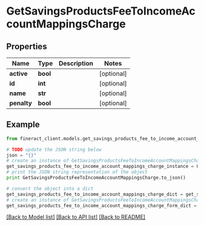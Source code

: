 # GetSavingsProductsFeeToIncomeAccountMappingsCharge


## Properties

Name | Type | Description | Notes
------------ | ------------- | ------------- | -------------
**active** | **bool** |  | [optional] 
**id** | **int** |  | [optional] 
**name** | **str** |  | [optional] 
**penalty** | **bool** |  | [optional] 

## Example

```python
from fineract_client.models.get_savings_products_fee_to_income_account_mappings_charge import GetSavingsProductsFeeToIncomeAccountMappingsCharge

# TODO update the JSON string below
json = "{}"
# create an instance of GetSavingsProductsFeeToIncomeAccountMappingsCharge from a JSON string
get_savings_products_fee_to_income_account_mappings_charge_instance = GetSavingsProductsFeeToIncomeAccountMappingsCharge.from_json(json)
# print the JSON string representation of the object
print GetSavingsProductsFeeToIncomeAccountMappingsCharge.to_json()

# convert the object into a dict
get_savings_products_fee_to_income_account_mappings_charge_dict = get_savings_products_fee_to_income_account_mappings_charge_instance.to_dict()
# create an instance of GetSavingsProductsFeeToIncomeAccountMappingsCharge from a dict
get_savings_products_fee_to_income_account_mappings_charge_form_dict = get_savings_products_fee_to_income_account_mappings_charge.from_dict(get_savings_products_fee_to_income_account_mappings_charge_dict)
```
[[Back to Model list]](../README.md#documentation-for-models) [[Back to API list]](../README.md#documentation-for-api-endpoints) [[Back to README]](../README.md)


